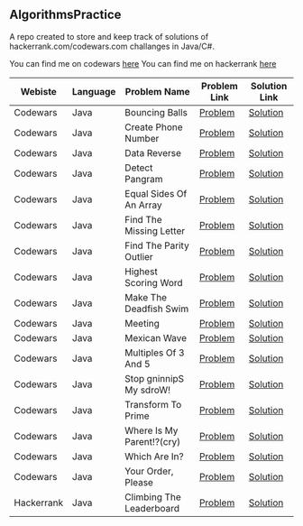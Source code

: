 ## AlgorithmsPractice

A repo created to store and keep track of solutions of hackerrank.com/codewars.com
challanges in Java/C#.

You can find me on codewars [here](https://www.codewars.com/users/piotrek1493)
You can find me on hackerrank [here](https://www.hackerrank.com/piotrek1493)

|Webiste|Language|Problem Name|Problem Link|Solution Link|
---|---|---|---|---
|Codewars|Java|Bouncing Balls|[Problem](https://www.codewars.com/kata/5544c7a5cb454edb3c000047/train/java)|[Solution](AlgorithmsPractice/src/CodewarsSolutions/kata6/BouncingBalls.java)|
|Codewars|Java|Create Phone Number|[Problem](https://www.codewars.com/kata/525f50e3b73515a6db000b83/train/java)|[Solution](AlgorithmsPractice/src/CodewarsSolutions/kata6/CreateNumber.java)|
|Codewars|Java|Data Reverse|[Problem](https://www.codewars.com/kata/569d488d61b812a0f7000015/train/java)|[Solution](AlgorithmsPractice/src/CodewarsSolutions/kata6/DataReverse.java)|
|Codewars|Java|Detect Pangram|[Problem](https://www.codewars.com/kata/545cedaa9943f7fe7b000048/train/java)|[Solution](AlgorithmsPractice/src/CodewarsSolutions/kata6/DetectPangram.java)|
|Codewars|Java|Equal Sides Of An Array|[Problem](https://www.codewars.com/kata/5679aa472b8f57fb8c000047/train/java)|[Solution](AlgorithmsPractice/src/CodewarsSolutions/kata6/EqualSidesOfAnArray.java)|
|Codewars|Java|Find The Missing Letter|[Problem](https://www.codewars.com/kata/5839edaa6754d6fec10000a2/train/java)|[Solution](AlgorithmsPractice/src/CodewarsSolutions/kata6/FindTheMissingLetter.java)|
|Codewars|Java|Find The Parity Outlier|[Problem](https://www.codewars.com/kata/5526fc09a1bbd946250002dc/train/java)|[Solution](AlgorithmsPractice/src/CodewarsSolutions/kata6/FindTheParityOutlier.java)|
|Codewars|Java|Highest Scoring Word|[Problem](https://www.codewars.com/kata/57eb8fcdf670e99d9b000272/train/java)|[Solution](AlgorithmsPractice/src/CodewarsSolutions/kata6/HighestScoringWord.java)|
|Codewars|Java|Make The Deadfish Swim|[Problem](https://www.codewars.com/kata/51e0007c1f9378fa810002a9/train/java)|[Solution](AlgorithmsPractice/src/CodewarsSolutions/kata6/MakeTheDeadFishSwim.java)|
|Codewars|Java|Meeting|[Problem](https://www.codewars.com/kata/59df2f8f08c6cec835000012/train/java)|[Solution](AlgorithmsPractice/src/CodewarsSolutions/kata6/Meeting.java)|
|Codewars|Java|Mexican Wave|[Problem](https://www.codewars.com/kata/58f5c63f1e26ecda7e000029/train/java)|[Solution](AlgorithmsPractice/src/CodewarsSolutions/kata6/MexicanWave.java)|
|Codewars|Java|Multiples Of 3 And 5|[Problem](https://www.codewars.com/kata/514b92a657cdc65150000006/train/java)|[Solution](AlgorithmsPractice/src/CodewarsSolutions/kata6/MultiplesOf3And5.java)|
|Codewars|Java|Stop gninnipS My sdroW!|[Problem](https://www.codewars.com/kata/5264d2b162488dc400000001/train/java)|[Solution](AlgorithmsPractice/src/CodewarsSolutions/kata6/StopSpinningMyWords.java)|
|Codewars|Java|Transform To Prime|[Problem](https://www.codewars.com/kata/5a946d9fba1bb5135100007c/train/java)|[Solution](AlgorithmsPractice/src/CodewarsSolutions/kata6/TransformToPrime.java)|
|Codewars|Java|Where Is My Parent!?(cry)|[Problem](https://www.codewars.com/kata/58539230879867a8cd00011c/train/java)|[Solution](AlgorithmsPractice/src/CodewarsSolutions/kata6/WhereIsMyParent.java)|
|Codewars|Java|Which Are In?|[Problem](https://www.codewars.com/kata/550554fd08b86f84fe000a58/train/java)|[Solution](AlgorithmsPractice/src/CodewarsSolutions/kata6/WhichAreIn.java)|
|Codewars|Java|Your Order, Please|[Problem](https://www.codewars.com/kata/55c45be3b2079eccff00010f/train/java)|[Solution](AlgorithmsPractice/src/CodewarsSolutions/kata6/YourOrderPlease.java)|
|Hackerrank|Java|Climbing The Leaderboard|[Problem](https://www.hackerrank.com/challenges/climbing-the-leaderboard/problem)|[Solution](https://github.com/piotrek1493/AlgorithmsPractice/blob/master/src/HackerrankSolutions/Medium/ClimbingTheLeaderBoard.java)|